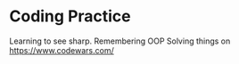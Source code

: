 # Coding Practice

Learning to see sharp.
Remembering OOP
Solving things on https://www.codewars.com/
